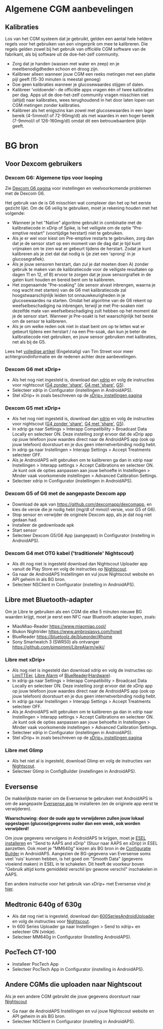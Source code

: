 # Algemene CGM aanbevelingen

## Kalibraties

Los van het CGM systeem dat je gebruikt, gelden een aantal hele heldere regels voor het gebruiken van een vingerprik om mee te kalibreren. Die regels gelden zowel bij het gebruik van officiële CGM software van de fabrikant, als bij software uit de doe-het-zelf community.

* Zorg dat je handen (wassen met water en zeep) en je meetbenodigdheden schoon en droog zijn.
* Kalibreer alleen wanneer jouw CGM een reeks metingen met een platte pijl geeft (15-30 minuten is meestal genoeg)
* Doe geen kalibraties wanneer je glucosewaardes stijgen of dalen. 
* Kalibreer ‘voldoende’– de officiële apps vragen één of twee kalibraties per dag. Apps uit de doe-het-zelf community vragen misschien niet (altijd) naar kalibraties, wees terughoudend in het door laten lopen van CGM metingen zonder kalibraties.
* Kalibreer als het enigszins kan zowel met glucosewaardes in een lager bereik (4-5mmol/l of 72-90mg/dl) als met waardes in een hoger bereik (7-9mmol/l of 126-160mg/dl) omdat dit een betrouwbaardere ijklijn geeft.

# BG bron

## Voor Dexcom gebruikers

### Dexcom G6: Algemene tips voor looping

Zie [Dexcom G6 pagina](../Configuration/Dexcom.md) voor instellingen en veelvoorkomende problemen met de Dexcom G6.

Het gebruik van de is G6 misschien wat complexer dan het op het eerste gezicht lijkt. Om de G6 veilig te gebruiken, moet je rekening houden met het volgende:

* Wanneer je het "Native" algoritme gebruikt in combinatie met de kalibratiecode in xDrip of Spike, is het veiligste om de optie "Pre-emptive restart" (voortijdige herstart) niet te gebruiken.
* Als je er wel voor kiest om Pre-emptive restarts te gebruiken, zorg dan dat je de sensor start op een moment van de dag dat je tijd kunt vrijmaken om te zien wat er gebeurt tijdens de herstart. Zodat je kunt kalibreren als je ziet dat dat nodig is (je ziet een 'sprong' in je glucosegrafiek). 
* Als je jouw sensoren herstart, dan zul je dat moeten doen A) zonder gebruik te maken van de kalibratiecode voor de veiligste resultaten op dagen 11 en 12, of B) ervoor te zorgen dat je jouw sensorgrafiek in de gaten kunt houden en bereid bent om te kalibreren.
* Het zogenaamde "Pre-soaking" (de sensor alvast inbrengen, waarna je nog wacht met starten) van de G6 met kalibratiecode zal hoogstwaarschijnlijk leiden tot onnauwkeurigheden in je glucosewaardes na starten. Omdat het algoritme van de G6 rekent op weefselbeschadiging na inbrengen, terwijl je met Pre-soaken niet dezelfde mate van weefselbeschadiging zult hebben op het moment dat je de sensor start. Wanneer je Pre-soakt is het waarschijnlijk het beste om de sensor te kalibreren.
* Als je om welke reden ook niet in staat bent om op te letten wat er gebeurt tijdens een herstart / na een Pre-soak, dan kun je beter de kalibratiecode niet gebruiken, en jouw sensor gebruiken met kalibraties, net als bij de G5.

Lees het [volledige artikel](http://www.diabettech.com/artificial-pancreas/diy-looping-and-cgm/) (Engelstalig) van Tim Street voor meer achtergrondinformatie en de redenen achter deze aanbevelingen.

### Dexcom G6 met xDrip+

* Als het nog niet ingesteld is, download dan [xdrip](https://github.com/NightscoutFoundation/xDrip) en volg de instructies voor nightscout ([G4 zonder 'share'](http://www.nightscout.info/wiki/welcome/nightscout-with-xdrip-wireless-bridge), [G4 met 'share'](http://www.nightscout.info/wiki/welcome/nightscout-with-xdrip-and-dexcom-share-wireless), [G5](http://www.nightscout.info/wiki/welcome/nightscout-with-xdrip-and-dexcom-share-wireless/xdrip-with-g5-support)).
* Selecteer xdrip in Configurator (instellingen in AndroidAPS).
* Stel xDrip+ in zoals beschreven op de [xDrip+ instellingen pagina](../Configuration/xdrip.md)

### Dexcom G5 met xDrip+

* Als het nog niet ingesteld is, download dan [xdrip](https://github.com/NightscoutFoundation/xDrip) en volg de instructies voor nightscout ([G4 zonder 'share'](http://www.nightscout.info/wiki/welcome/nightscout-with-xdrip-wireless-bridge), [G4 met 'share'](http://www.nightscout.info/wiki/welcome/nightscout-with-xdrip-and-dexcom-share-wireless), [G5](http://www.nightscout.info/wiki/welcome/nightscout-with-xdrip-and-dexcom-share-wireless/xdrip-with-g5-support)).
* In xdrip ga naar Settings > Interapp Compatibility > Broadcast Data Locally en selecteer ON. Deze instelling zorgt ervoor dat de xDrip app op jouw telefoon jouw waardes direct naar de AndroidAPS app (ook op jouw telefoon) doorstuurt en je dus geen internetverbinding nodig hebt.
* In xdrip ga naar Instellingen > Interapp Settings > Accept Treatments selecteer OFF.
* Als je AndroidAPS wilt gebruiken om te kalibreren ga dan in xdrip naar Instellingen > Interapp settings > Accept Calibrations en selecteer ON. Je kunt ook de opties aanpassen aan jouw behoefte in Instellingen > Minder vaak voorkomende instellingen > Advanced Calibration Settings.
* Selecteer xdrip in Configurator (instellingen in AndroidAPS).

### Dexcom G5 of G6 met de aangepaste Dexcom app  


* Download de apk van <https://github.com/dexcomapp/dexcomapp>, en kies de versie die je nodig hebt (mg/dl of mmol/l versie, voor G5 of G6).
* Stop sensor en verwijder de originele Dexcom app, als je dat nog niet gedaan had.
* Installeer de gedownloade apk
* Start sensor
* Selecteer Dexcom G5/G6 App (aangepast) in Configurator (instelling in AndroidAPS).

### Dexcom G4 met OTG kabel ('traditionele' Nightscout)  


* Als dit nog niet is ingesteld download dan Nightscout Uploader app vanuit de Play Store en volg de instructies op [Nightscout](http://www.nightscout.info/wiki/welcome/basic-requirements).
* Ga naar de AndroidAPS Instellingen en vul jouw Nightscout website en API geheim in als BG bron.
* Selecteer NSClient in Configurator (instelling in AndroidAPS).

## Libre met Bluetooth-adapter  


Om je Libre te gebruiken als een CGM die elke 5 minuten nieuwe BG waarden krijgt, moet je eerst een NFC naar Bluetooth adapter kopen, zoals:

* MiaoMiao-Reader <https://www.miaomiao.cool/>
* Blukon Nightrider <https://www.ambrosiasys.com/howit>
* BlueReader <https://bluetoolz.de/blueorder/#home>
* Sony Smartwatch 3 (SWR50) als ontvanger <https://github.com/pimpimmi/LibreAlarm/wiki/>

### Libre met xDrip+  


* Als nog niet is ingesteld dan download xdrip en volg de instructies op: [LimiTTEer](https://github.com/JoernL/LimiTTer), [Libre Alarm](https://github.com/pimpimmi/LibreAlarm/wiki) of [BlueReader](https://unendlichkeit.net/wordpress/?p=680&lang=en)([Hardware](https://bluetoolz.de/wordpress/)).
* In xdrip ga naar Settings > Interapp Compatibility > Broadcast Data Locally en selecteer ON. Deze instelling zorgt ervoor dat de xDrip app op jouw telefoon jouw waardes direct naar de AndroidAPS app (ook op jouw telefoon) doorstuurt en je dus geen internetverbinding nodig hebt.
* In xdrip ga naar Instellingen > Interapp Settings > Accept Treatments selecteer OFF.
* Als je AndroidAPS wilt gebruiken om te kalibreren ga dan in xdrip naar Instellingen > Interapp settings > Accept Calibrations en selecteer ON. Je kunt ook de opties aanpassen aan jouw behoefte in Instellingen > Minder vaak voorkomende instellingen > Advanced Calibration Settings.
* Selecteer xdrip in Configurator (instellingen in AndroidAPS).
* Stel xDrip+ in zoals beschreven op de [xDrip+ instellingen pagina](../Configuration/xdrip.md)

### Libre met Glimp  


* Als het niet al is ingesteld, download Glimp en volg de instructies van [Nightscout](http://www.nightscout.info/wiki/welcome/nightscout-for-libre).
* Selecteer Glimp in ConfigBuilder (instellingen in AndroidAPS).

## Eversense  


De makkelijkste manier om de Eversense te gebruiken met AndroidAPS is om de aangepaste [Eversense app](https://github.com/BernhardRo/Esel/blob/master/apk/mod_com.senseonics.gen12androidapp-release.apk) te installeren (en de originele app eerst te verwijderen).

**Waarschuwing: door de oude app te verwijderen zullen jouw lokaal opgeslagen (glucose)gegevens ouder dan een week, ook worden verwijderd!**

Om jouw gegevens vervolgens in AndroidAPS te krijgen, moet je [ESEL installeren](https://github.com/BernhardRo/Esel/blob/master/apk/esel.apk) en "Send to AAPS and xDrip" (Stuur naar AAPS en xDrip) in ESEL aanzetten. Ook moet je "MM640g" kiezen als BG bron in de [Configuratie Builder](../Configuration/Config-Builder.md) in AndroidAPS. Aangezien de BG-gegevens van Eversense soms veel 'ruis' kunnen hebben, is het goed om "Smooth Data" (gegevens vloeiend maken) in ESEL in te schakelen. Dit heeft de voorkeur boven "Gebruik altijd korte gemiddeld verschil ipv gewone verschil" inschakelen in AAPS.

Een andere instructie voor het gebruik van xDrip+ met Eversense vind je [hier](https://github.com/BernhardRo/Esel/tree/master/apk).

## Medtronic 640g of 630g  


* Als dat nog niet is ingesteld, download dan [600SeriesAndroidUploader](http://pazaan.github.io/600SeriesAndroidUploader/) en volg de instructies voor [Nightscout](http://www.nightscout.info/wiki/welcome/nightscout-and-medtronic-640g).
* In 600 Series Uploader ga naar Instellingen > Send to xdrip+ en selecteer ON (vinkje).
* Selecteer MM640g in Configurator (Instelling AndroidAPS).

## PocTech CT-100  


* Installeer PocTech App
* Selecteer PocTech App in Configurator (instelling in AndroidAPS).

## Andere CGMs die uploaden naar Nightscout  


Als je een andere CGM gebruikt die jouw gegevens doorstuurt naar [Nightscout](http://www.nightscout.info)  


* Ga naar de AndroidAPS Instellingen en vul jouw Nightscout website en API geheim in als BG bron.
* Selecteer NSClient in Configurator (instelling in AndroidAPS).